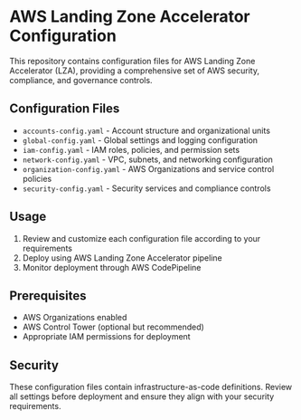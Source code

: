 # AWS Landing Zone Accelerator Configuration

This repository contains configuration files for AWS Landing Zone Accelerator (LZA), providing a comprehensive set of AWS security, compliance, and governance controls.

## Configuration Files

- `accounts-config.yaml` - Account structure and organizational units
- `global-config.yaml` - Global settings and logging configuration
- `iam-config.yaml` - IAM roles, policies, and permission sets
- `network-config.yaml` - VPC, subnets, and networking configuration
- `organization-config.yaml` - AWS Organizations and service control policies
- `security-config.yaml` - Security services and compliance controls

## Usage

1. Review and customize each configuration file according to your requirements
2. Deploy using AWS Landing Zone Accelerator pipeline
3. Monitor deployment through AWS CodePipeline

## Prerequisites

- AWS Organizations enabled
- AWS Control Tower (optional but recommended)
- Appropriate IAM permissions for deployment

## Security

These configuration files contain infrastructure-as-code definitions. Review all settings before deployment and ensure they align with your security requirements.